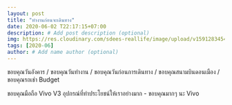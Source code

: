 ```yaml
---
layout: post
title: "ทำงานก่อนจะเดินทาง"
date: 2020-06-02 T22:17:15+07:00
description: # Add post description (optional)
img: https://res.cloudinary.com/sdees-reallife/image/upload/v1591283454/IMG_20200602_063544.jpg # Add image post (optional)
tags: [2020-06]
author: # Add name author (optional)
---
```

ขอบคุณวันอังคาร / ขอบคุณวันทำงาน / ขอบคุณวันก่อนการเดินทาง / ขอบคุณสนามบินดอนเมือง / ขอบคุณรถเช่า Budget

<i class="fa fa-child" style="color:plum"></i>

ขอบคุณมือถือ Vivo V3 อุปกรณ์ที่ทำประโยชน์ให้เราอย่างมาก - ขอบคุณมากๆ นะ Vivo
